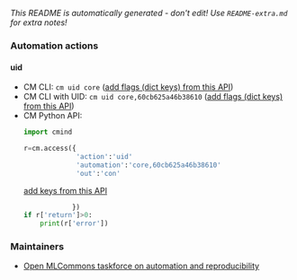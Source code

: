 *This README is automatically generated - don't edit! Use `README-extra.md` for extra notes!*

### Automation actions

#### uid

  * CM CLI: ```cm uid core``` ([add flags (dict keys) from this API](https://github.com/mlcommons/ck/tree/master/cm/cmind/repo/automation/core/module.py#L22))
  * CM CLI with UID: ```cm uid core,60cb625a46b38610``` ([add flags (dict keys) from this API](https://github.com/mlcommons/ck/tree/master/cm/cmind/repo/automation/core/module.py#L22))
  * CM Python API:
    ```python
    import cmind

    r=cm.access({
                 'action':'uid'
                 'automation':'core,60cb625a46b38610'
                 'out':'con'
    ```
    [add keys from this API](https://github.com/mlcommons/ck/tree/master/cm/cmind/repo/automation/core/module.py#L22)
    ```python
                })
    if r['return']>0:
        print(r['error'])
    ```

### Maintainers

* [Open MLCommons taskforce on automation and reproducibility](https://github.com/mlcommons/ck/blob/master/docs/mlperf-education-workgroup.md)